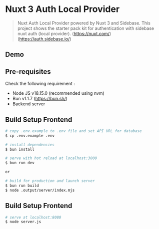 # Nuxt 3 Auth Local Provider

> Nuxt Auth Local Provider powered by Nuxt 3 and Sidebase. This project shows the starter pack kit for authentication with sidebase nuxt auth (local provider). (https://nuxt.com/) (https://auth.sidebase.io/)

## Demo

<!-- ![Demo](https://path-to-your-gif.gif) -->

## Pre-requisites

Check the following requirement :

- Node JS v18.15.0 (recommended using nvm)
- Bun v1.1.7 (https://bun.sh/)
- Backend server

## Build Setup Frontend

```bash
# copy .env.example to .env file and set API URL for database
$ cp .env.example .env

# install dependencies
$ bun install

# serve with hot reload at localhost:3000
$ bun run dev

or

# build for production and launch server
$ bun run build
$ node .output/server/index.mjs

```

## Build Setup Frontend

```bash
# serve at localhost:8080
$ node server.js

```
